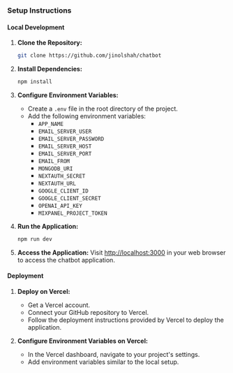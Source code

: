 ### Setup Instructions

#### Local Development

1. **Clone the Repository:**
   ```bash
   git clone https://github.com/jinolshah/chatbot
   ```

2. **Install Dependencies:**
   ```bash
   npm install
   ```

3. **Configure Environment Variables:**
   - Create a `.env` file in the root directory of the project.
   - Add the following environment variables:
     - `APP_NAME`
     - `EMAIL_SERVER_USER`
     - `EMAIL_SERVER_PASSWORD`
     - `EMAIL_SERVER_HOST`
     - `EMAIL_SERVER_PORT`
     - `EMAIL_FROM`
     - `MONGODB_URI`
     - `NEXTAUTH_SECRET`
     - `NEXTAUTH_URL`
     - `GOOGLE_CLIENT_ID`
     - `GOOGLE_CLIENT_SECRET`
     - `OPENAI_API_KEY`
     - `MIXPANEL_PROJECT_TOKEN`

4. **Run the Application:**
   ```bash
   npm run dev
   ```

5. **Access the Application:**
   Visit [http://localhost:3000](http://localhost:3000) in your web browser to access the chatbot application.

#### Deployment

1. **Deploy on Vercel:**
   - Get a Vercel account.
   - Connect your GitHub repository to Vercel.
   - Follow the deployment instructions provided by Vercel to deploy the application.

2. **Configure Environment Variables on Vercel:**
   - In the Vercel dashboard, navigate to your project's settings.
   - Add environment variables similar to the local setup.
```

